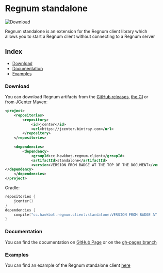 # Regnum standalone
[![Download](https://api.bintray.com/packages/hawk/maven/regnum-standalone/images/download.svg)](https://bintray.com/beta/#/hawk/maven/regnum-standalone?tab=overview)

Regnum standalone is an extension for the Regnum client library which allows you to start a Regnum client without connecting to a Regnum server 
## Index
 - [Download](#download)
 - [Documentation](#documentation)
 - [Examples](#examples)

### Download
You can download Regnum artifacts from the [GitHub releases](https://github.com/HawkDiscord/regnum/releases), [the CI](https://ci.schlaubi.me/viewLog.html?buildId=lastSuccessful&buildTypeId=Regnum_Build_2&tab=artifacts&branch_Regnum=feature%2Fpermissions) or from [JCenter](https://bintray.com/beta/#/hawk/maven/regnum-standalone?tab=overview)
Maven:
```xml
<project>
    <repositories>
        <repository>
            <id>jcenter</id>
            <url>https://jcenter.bintray.com</url>
        </repository>
    </repositories>
    
    <dependencies>
        <dependency>
            <groupId>cc.hawkbot.regnum.client</groupId>
            <artifactId>standalone</artifactId>
            <version>VERSION FROM BADGE AT THE TOP OF THE DOCUMENT</version>
</dependency>
    </dependencies>
</project>
```
Gradle:

```kotlin
repositories {
    jcenter()
}
dependencies {
    compile("cc.hawkbot.regnum.client:standalone:VERSION FROM BADGE AT THE TOP OF THE DOCUMENT")
}

```
### Documentation
You can find the documentation on [GitHub Page](https://pages.hawkbot.io/standalone) or on the [gh-pages branch](https://github.com/HawkDiscord/regnum/tree/master/standalone/src/test/java/StandaloneLauncher.java)
### Examples
You can find an example of the Regnum standalone client [here]()